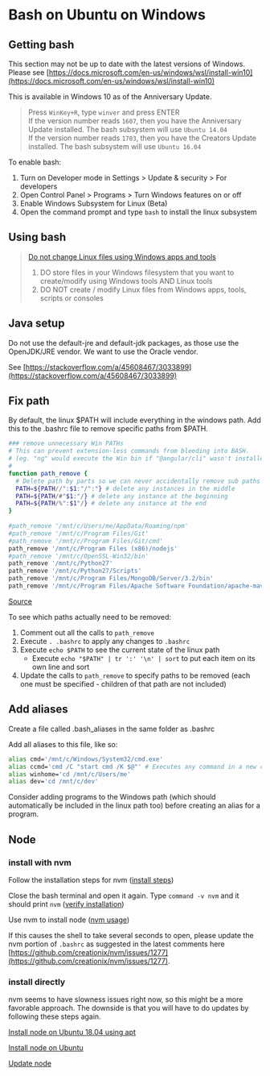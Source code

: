 # Bash on Ubuntu on Windows

## Getting bash

This section may not be up to date with the latest versions of Windows. Please see [https://docs.microsoft.com/en-us/windows/wsl/install-win10](https://docs.microsoft.com/en-us/windows/wsl/install-win10)

This is available in Windows 10 as of the Anniversary Update.

> Press `WinKey+R`, type `winver` and press ENTER  
If the version number reads `1607`, then you have the Anniversary Update installed. The bash subsystem will use `Ubuntu 14.04`  
If the version number reads `1703`, then you have the Creators Update installed. The bash subsystem will use `Ubuntu 16.04`

To enable bash:

1. Turn on Developer mode in Settings > Update & security > For developers
1. Open Control Panel > Programs > Turn Windows features on or off
1. Enable Windows Subsystem for Linux (Beta)
1. Open the command prompt and type `bash` to install the linux subsystem

## Using bash

> [Do not change Linux files using Windows apps and tools](https://blogs.msdn.microsoft.com/commandline/2016/11/17/do-not-change-linux-files-using-windows-apps-and-tools/)
> 1. DO store files in your Windows filesystem that you want to create/modify using Windows tools AND Linux tools
> 1. DO NOT create / modify Linux files from Windows apps, tools, scripts or consoles

## Java setup

Do not use the default-jre and default-jdk packages, as those use the OpenJDK/JRE vendor. We want to use the Oracle vendor.

See [https://stackoverflow.com/a/45608467/3033899](https://stackoverflow.com/a/45608467/3033899)

## Fix path

By default, the linux $PATH will include everything in the windows path. Add this to the .bashrc file to remove specific paths from $PATH.

```bash
### remove unnecessary Win PATHs
# This can prevent extension-less commands from bleeding into BASH.
# (eg. "ng" would execute the Win bin if "@angular/cli" wasn't installed on Linux.)
#
function path_remove {
  # Delete path by parts so we can never accidentally remove sub paths
  PATH=${PATH//":$1:"/":"} # delete any instances in the middle
  PATH=${PATH/#"$1:"/} # delete any instance at the beginning
  PATH=${PATH/%":$1"/} # delete any instance at the end
}
 
#path_remove '/mnt/c/Users/me/AppData/Roaming/npm'
#path_remove '/mnt/c/Program Files/Git'
#path_remove '/mnt/c/Program Files/Git/cmd'
path_remove '/mnt/c/Program Files (x86)/nodejs'
#path_remove '/mnt/c/OpenSSL-Win32/bin'
path_remove '/mnt/c/Python27'
path_remove '/mnt/c/Python27/Scripts'
path_remove '/mnt/c/Program Files/MongoDB/Server/3.2/bin'
path_remove '/mnt/c/Program Files/Apache Software Foundation/apache-maven-3.3.3/bin'
```

[Source](https://github.com/Microsoft/BashOnWindows/issues/1890#issuecomment-318802876)

To see which paths actually need to be removed:

1. Comment out all the calls to `path_remove`
1. Execute `. .bashrc` to apply any changes to `.bashrc`
1. Execute `echo $PATH` to see the current state of the linux path
    - Execute `echo "$PATH" | tr ':' '\n' | sort` to put each item on its own line and sort
1. Update the calls to `path_remove` to specify paths to be removed (each one must be specified - children of that path are not included)

## Add aliases

Create a file called .bash_aliases in the same folder as .bashrc

Add all aliases to this file, like so:

```bash
alias cmd='/mnt/c/Windows/System32/cmd.exe'
alias ccmd='cmd /C "start cmd /K $@"' # Executes any command in a new cmd window
alias winhome='cd /mnt/c/Users/me'
alias dev='cd /mnt/c/dev'
```

Consider adding programs to the Windows path (which should automatically be included in the linux path too) before creating an alias for a program.

## Node

### install with nvm

Follow the installation steps for nvm ([install steps](https://github.com/creationix/nvm#install-script))

Close the bash terminal and open it again. Type `command -v nvm` and it should print `nvm` ([verify installation](https://github.com/creationix/nvm#verify-installation))

Use nvm to install node ([nvm usage](https://github.com/creationix/nvm#usage))

If this causes the shell to take several seconds to open, please update the nvm portion of `.bashrc` as suggested in the latest comments here [https://github.com/creationix/nvm/issues/1277](https://github.com/creationix/nvm/issues/1277).

### install directly

nvm seems to have slowness issues right now, so this might be a more favorable approach. The downside is that you will have to do updates by following these steps again.

[Install node on Ubuntu 18.04 using apt](https://www.digitalocean.com/community/tutorials/how-to-install-node-js-on-ubuntu-18-04)

[Install node on Ubuntu](https://nodejs.org/en/download/package-manager/#debian-and-ubuntu-based-linux-distributions)

[Update node](https://aigeec.com/upgrading-your-version-of-nodejs-on-windows-10-bash/)
